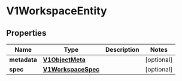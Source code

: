 # V1WorkspaceEntity

## Properties
Name | Type | Description | Notes
------------ | ------------- | ------------- | -------------
**metadata** | [**V1ObjectMeta**](V1ObjectMeta.md) |  |  [optional]
**spec** | [**V1WorkspaceSpec**](V1WorkspaceSpec.md) |  |  [optional]
